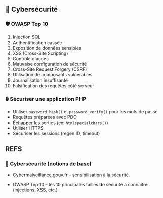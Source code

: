 ## 🔐 Cybersécurité

### 🛡️ OWASP Top 10
1. Injection SQL
2. Authentification cassée
3. Exposition de données sensibles
4. XSS (Cross-Site Scripting)
5. Contrôle d'accès
6. Mauvaise configuration de sécurité
7. Cross-Site Request Forgery (CSRF)
8. Utilisation de composants vulnérables
9. Journalisation insuffisante
10. Falsification des requêtes côté serveur

### 🔒 Sécuriser une application PHP
- Utiliser `password_hash()` et `password_verify()` pour les mots de passe
- Requêtes préparées avec PDO
- Échapper les sorties (ex: `htmlspecialchars()`)
- Utiliser HTTPS
- Sécuriser les sessions (regen ID, timeout)

## REFS

### 🔐 Cybersécurité (notions de base)

- Cybermalveillance.gouv.fr – sensibilisation à la sécurité.

- OWASP Top 10 – les 10 principales failles de sécurité à connaître (injections, XSS, etc.)
